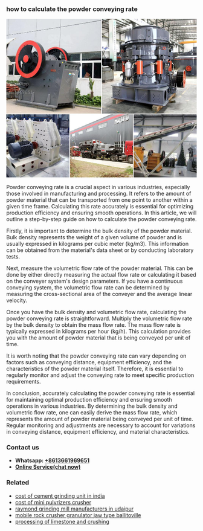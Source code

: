 <h3>how to calculate the powder conveying rate</h3><img src='1706773242.jpg' alt=''><p>Powder conveying rate is a crucial aspect in various industries, especially those involved in manufacturing and processing. It refers to the amount of powder material that can be transported from one point to another within a given time frame. Calculating this rate accurately is essential for optimizing production efficiency and ensuring smooth operations. In this article, we will outline a step-by-step guide on how to calculate the powder conveying rate.</p><p>Firstly, it is important to determine the bulk density of the powder material. Bulk density represents the weight of a given volume of powder and is usually expressed in kilograms per cubic meter (kg/m3). This information can be obtained from the material's data sheet or by conducting laboratory tests.</p><p>Next, measure the volumetric flow rate of the powder material. This can be done by either directly measuring the actual flow rate or calculating it based on the conveyer system's design parameters. If you have a continuous conveying system, the volumetric flow rate can be determined by measuring the cross-sectional area of the conveyer and the average linear velocity.</p><p>Once you have the bulk density and volumetric flow rate, calculating the powder conveying rate is straightforward. Multiply the volumetric flow rate by the bulk density to obtain the mass flow rate. The mass flow rate is typically expressed in kilograms per hour (kg/h). This calculation provides you with the amount of powder material that is being conveyed per unit of time.</p><p>It is worth noting that the powder conveying rate can vary depending on factors such as conveying distance, equipment efficiency, and the characteristics of the powder material itself. Therefore, it is essential to regularly monitor and adjust the conveying rate to meet specific production requirements.</p><p>In conclusion, accurately calculating the powder conveying rate is essential for maintaining optimal production efficiency and ensuring smooth operations in various industries. By determining the bulk density and volumetric flow rate, one can easily derive the mass flow rate, which represents the amount of powder material being conveyed per unit of time. Regular monitoring and adjustments are necessary to account for variations in conveying distance, equipment efficiency, and material characteristics.</p><h3>Contact us</h3><ul><li><strong>Whatsapp:&nbsp;<a href="https://wa.me/8613661969651">+8613661969651</a></strong></li><li><a href="https://swt.shibang-china.com/?git&amp;zhl&amp;how to calculate the powder conveying rate"><strong>Online Service(chat now)</strong></a></li></ul><h3>Related</h3><ul><li><a href='cost of cement grinding unit in india.md'>cost of cement grinding unit in india</a></li><li><a href='cost of mini pulvrizers crusher.md'>cost of mini pulvrizers crusher</a></li><li><a href='raymond grinding mill manufacturers in udaipur.md'>raymond grinding mill manufacturers in udaipur</a></li><li><a href='mobile rock crusher granulator jaw type ballitoville.md'>mobile rock crusher granulator jaw type ballitoville</a></li><li><a href='processing of limestone and crushing.md'>processing of limestone and crushing</a></li></ul>
